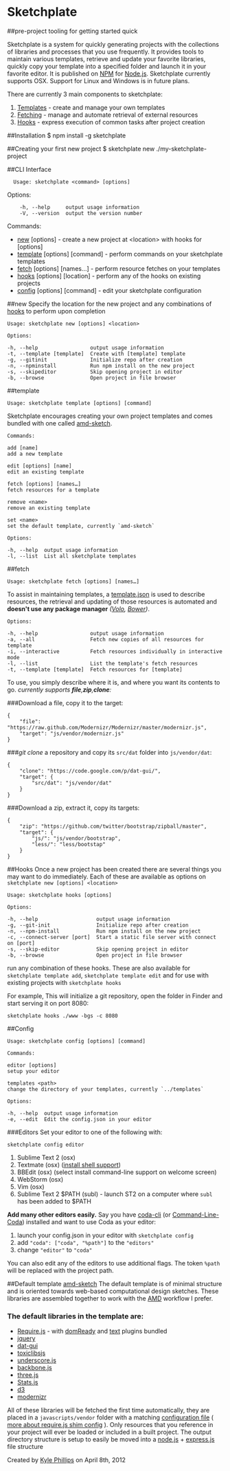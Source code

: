 # Sketchplate
##pre-project tooling for getting started quick

Sketchplate is a system for quickly generating projects with the collections of libraries and processes that you use frequently. It provides tools to maintain various templates, retrieve and update your favorite libraries, quickly copy your template into a specified folder and launch it in your favorite editor. It is published on [NPM](http://npmjs.org) for [Node.js](http://nodejs.org). Sketchplate currently supports OSX. Support for Linux and Windows is in future plans.

There are currently 3 main components to sketchplate:

1.	[Templates](#template) - create and manage your own templates
1.	[Fetching](#fetch) - manage and automate retrieval of external resources
1.	[Hooks](#hooks) - express execution of common tasks after project creation

##Installation
	$ npm install -g sketchplate

##Creating your first new project
	$ sketchplate new ./my-sketchplate-project

##CLI Interface

	  Usage: sketchplate <command> [options]

Options:

		-h, --help     output usage information
		-V, --version  output the version number

Commands:

-	[new](#new) [options] <location> - create a new project at \<location\> with hooks for [options]
-	[template](#template) [options] [command] - perform commands on your sketchplate templates
-	[fetch](#fetch) [options] [names…] - perform resource fetches on your templates
-	[hooks](#hooks) [options] [location] - perform any of the hooks on existing projects
-	[config](#config) [options] [command] - edit your sketchplate configuration


##new
Specify the location for the new project and any combinations of [hooks](#hooks) to perform upon completion

	Usage: sketchplate new [options] <location>

	Options:

	-h, --help                 output usage information
	-t, --template [template]  Create with [template] template
	-g, --gitinit              Initialize repo after creation
	-n, --npminstall           Run npm install on the new project
	-s, --skipeditor           Skip opening project in editor
	-b, --browse               Open project in file browser


##template

	Usage: sketchplate template [options] [command]

Sketchplate encourages creating your own project templates and comes bundled with one called [amd-sketch](#default-template-amd-sketch).

	Commands:

	add [name]
	add a new template
	
	edit [options] [name]
	edit an existing template
	
	fetch [options] [names…]
	fetch resources for a template
	
	remove <name>
	remove an existing template
	
	set <name>
	set the default template, currently `amd-sketch`

	Options:

	-h, --help  output usage information
	-l, --list  List all sketchplate templates

##fetch

	Usage: sketchplate fetch [options] [names…]

To assist in maintaining templates, a [template.json](./templates/amd-sketch/template.json) is used to describe resources, the retrieval and updating of those resources is automated and **doesn't use any package manager** _([Volo](http://github.com/jrburke/volojs), [Bower](http://github.com/twitter/bower))_.

	Options:

	-h, --help                 output usage information
	-a, --all                  Fetch new copies of all resources for template
	-i, --interactive          Fetch resources individually in interactive mode
	-l, --list                 List the template's fetch resources
	-t, --template [template]  Fetch resources for [template]


To use, you simply describe where it is, and where you want its contents to go.
_currently supports **file**,**zip**,**clone**:_

###Download a file, copy it to the target:

	{
		"file": "https://raw.github.com/Modernizr/Modernizr/master/modernizr.js",
		"target": "js/vendor/modernizr.js"
	}

###_git clone_ a repository and copy its `src/dat` folder into `js/vendor/dat`:

	{
		"clone": "https://code.google.com/p/dat-gui/",
		"target": {
			"src/dat": "js/vendor/dat"
		}
	}

###Download a zip, extract it, copy its targets:

	{
		"zip": "https://github.com/twitter/bootstrap/zipball/master",
		"target": {
			"js/": "js/vendor/bootstrap",
			"less/": "less/bootstap"
		}
	}

##Hooks
Once a new project has been created there are several things you may want to do immediately. Each of these are available as options on `sketchplate new [options] <location>`

	Usage: sketchplate hooks [options]

	Options:

	-h, --help                   output usage information
	-g, --git-init               Initialize repo after creation
	-n, --npm-install            Run npm install on the new project
	-c, --connect-server [port]  Start a static file server with connect on [port]
	-s, --skip-editor            Skip opening project in editor
	-b, --browse                 Open project in file browser

run any combination of these hooks. These are also available for `sketchplate template add`, `sketchplate template edit` and
for use with existing projects with `sketchplate hooks`

For example, This will initialize a git repository, open the folder in Finder and start serving it on port 8080:

	sketchplate hooks ./www -bgs -c 8080

##Config

	Usage: sketchplate config [options] [command]

	Commands:

	editor [options] 
	setup your editor
	
	templates <path>
	change the directory of your templates, currently `../templates`

	Options:

	-h, --help  output usage information
	-e, --edit  Edit the config.json in your editor


###Editors
Set your editor to one of the following with:

	sketchplate config editor

1. Sublime Text 2 (osx)
1. Textmate (osx) ([install shell support](http://blog.macromates.com/2011/mate-and-rmate/))
1. BBEdit (osx) (select install command-line support on welcome screen)
1. WebStorm (osx)
1. Vim (osx)
1. Sublime Text 2 $PATH (subl) - launch ST2 on a computer where `subl` has been added to $PATH

**Add many other editors easily.** Say you have [coda-cli](http://justinhileman.info/coda-cli/) (or [Command-Line-Coda](https://github.com/egonSchiele/Command-Line-Coda)) installed and want to use Coda as your editor:

1.	launch your config.json in your editor with `sketchplate config`
1.	add `"coda": ["coda", "%path"]` to the `"editors"`
1.	change `"editor"` to `"coda"`

You can also edit any of the editors to use additional flags. The token `%path` will be replaced with the project path.



##Default template [amd-sketch](https://github.com/hapticdata/Sketchplate/blob/master/templates/)
The default template is of minimal structure and is oriented towards web-based computational design sketches. These libraries are assembled together to work with the [AMD](https://github.com/amdjs/amdjs-api/wiki/AMD) workflow I prefer. 
### The default libraries in the template are:
* [Require.js](http://requirejs.org) - with [domReady](https://github.com/requirejs/domReady) and [text](https://github.com/requirejs/text) plugins bundled
* [jquery](http://jquery.com)
* [dat-gui](http://code.google.com/p/dat-gui/)
* [toxiclibsjs](http://haptic-data.com/toxiclibsjs)
* [underscore.js](http://documentcloud.github.com/underscore/)
* [backbone.js](http://documentcloud.github.com/backbone/)
* [three.js](http://mrdoob.github.com/three.js/)
* [Stats.js](http://github.com/mrdoob/stats.js/)
* [d3](http://github.com/mbostock/d3)
* [modernizr](http://modernizr.com)

All of these libraries will be fetched the first time automatically, they are placed in a `javascripts/vendor` folder with a matching [configuration file](https://github.com/hapticdata/Sketchplate/blob/master/templates/amd-sketch/template/javascripts/config.js) ([ more about require.js shim config](http://requirejs.org/docs/api.html#config-shim) ). Only resources that you reference in your project will ever be loaded or included in a built project. The output directory structure is setup to easily be moved into a [node.js](http://nodejs.org) + [express.js](http://expressjs.com) file structure

Created by [Kyle Phillips](http://haptic-data.com) on April 8th, 2012